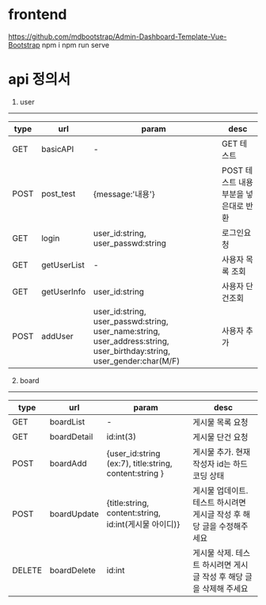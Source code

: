# frontend
https://github.com/mdbootstrap/Admin-Dashboard-Template-Vue-Bootstrap
 npm i
 npm run serve

# api 정의서
1. user
---
type|url|param|desc
|-|-|-|-|
GET|basicAPI|-|GET  테스트
POST|post_test|{message:'내용'}|POST  테스트 내용부분을 넣은대로 반환
GET|login|user_id:string, user_passwd:string|로그인요청
GET|getUserList|-|사용자 목록 조회
GET|getUserInfo|user_id:string|사용자 단건조회
POST|addUser|user_id:string, user_passwd:string, user_name:string, user_address:string, user_birthday:string, user_gender:char(M/F)|사용자 추가
2. board
---
|type|url|param|desc|
|-|-|-|-|
|GET|boardList|-|게시물 목록 요청|
|GET|boardDetail|id:int(3)|게시물 단건 요청|
|POST|boardAdd|{user_id:string (ex:7), title:string, content:string }|게시물 추가. 현재 작성자 id는 하드코딩 상태|
|POST|boardUpdate|{title:string, content:string, id:int(게시물 아이디)}|게시물 업데이트.테스트 하시려면 게시글 작성 후 해당 글을 수정해주세요|
|DELETE|boardDelete|id:int|게시물 삭제. 테스트 하시려면 게시글 작성 후 해당 글을 삭제해 주세요|